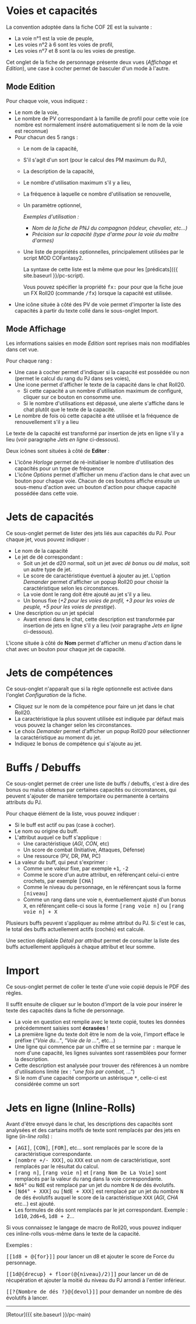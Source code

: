 # Voies et capacités

La convention adoptée dans la fiche COF 2E est la suivante :
- La voie n°1 est la voie de peuple,
- Les voies n°2 à 6 sont les voies de profil,
- Les voies n°7 et 8 sont la ou les voies de prestige.

Cet onglet de la fiche de personnage présente deux vues (_Affichage_ et _Edition_), une case à cocher permet de basculer d'un mode à l'autre.

## Mode Edition

Pour chaque voie, vous indiquez :
- Le nom de la voie,
- Le nombre de PV correspondant à la famille de profil pour cette voie (ce nombre est normalement inséré automatiquement si le nom de la voie est reconnue)
- Pour chacun des 5 rangs :
  - Le nom de la capacité,
  - S'il s'agit d'un sort (pour le calcul des PM maximum du PJ),
  - La description de la capacité,
  - Le nombre d'utilisation maximum s'il y a lieu,
  - La fréquence à laquelle ce nombre d'utilisation se renouvelle,
  - Un paramètre optionnel, 
  
    _Exemples d'utilisation :_
    - _Nom de la fiche de PNJ du compagnon (rôdeur, chevalier, etc...)_
    - _Précision sur la capacité (type d'arme pour la voie du maître d'armes)_

  - Une liste de propriétés optionnelles, principalement utilisées par le script MOD COFantasy2.
  
    La syntaxe de cette liste est la même que pour les [prédicats]({{ site.baseurl }}/pc-script).

    Vous pouvez spécifier la propriété <kbd>fx:</kbd> pour pour que la fiche joue un FX Roll20 (commande <kbd>/fx</kbd>) lorsque la capacité est utilisée.
- Une icône située à côté des PV de voie permet d'importer la liste des capacités à partir du texte collé dans le sous-onglet Import.

## Mode Affichage

Les informations saisies en mode _Edition_ sont reprises mais non modifiables dans cet vue.

Pour chaque rang :
- Une case à cocher permet d'indiquer si la capacité est possédée ou non (permet le calcul du rang du PJ dans ses voies),
- Une icone permet d'afficher le texte de la capacité dans le chat Roll20.
  - Si cette capacité a un nombre d'utilisation maximum de configuré, cliquer sur ce bouton en consomme une.
  - Si le nombre d'utilisations est dépassé, une alerte s'affiche dans le chat plutôt que le texte de la capacité.
- Le nombre de fois où cette capacité a été utilisée et la fréquence de renouvellement s'il y a lieu

Le texte de la capacité est transformé par insertion de jets en ligne s'il y a lieu (voir paragraphe _Jets en ligne_ ci-dessous).

Deux icônes sont situées à côté de **Editer** :
- L'icône _Horloge_ permet de ré-initialiser le nombre d'utilisation des capacités pour un type de fréquence
- L'icône _Options_ permet d'afficher un menu d'action dans le chat avec un bouton pour chaque voie. Chacun de ces boutons affiche ensuite un sous-menu d'action avec un bouton d'action pour chaque capacité possédée dans cette voie.

# Jets de capacités

Ce sous-onglet permet de lister des jets liés aux capacités du PJ. Pour chaque jet, vous pouvez indiquer :
- Le nom de la capacité
- Le jet de dé correspondant :
  - Soit un jet de d20 normal, soit un jet avec _dé bonus_ ou _dé malus_, soit un autre type de jet.
  - Le score de caractéristique éventuel à ajouter au jet. L'option _Demander_ permet d'afficher un popup Roll20 pour choisir la caractéristique selon les circonstances.
  - La voie dont le rang doit être ajouté au jet s'il y a lieu.
  - Un bonus fixe (_+2 pour les voies de profil, +3 pour les voies de peuple, +5 pour les voies de prestige_).
- Une description ou un jet spécial
  - Avant envoi dans le chat, cette description est transformée par insertion de jets en ligne s'il y a lieu (voir paragraphe _Jets en ligne_ ci-dessous).

L'icone située à côté de **Nom** permet d'afficher un menu d'action dans le chat avec un bouton pour chaque jet de capacité.

# Jets de compétences

Ce sous-onglet n'apparaît que si la règle optionnelle est activée dans l'onglet _Configuration_ de la fiche.

- Cliquez sur le nom de la compétence pour faire un jet dans le chat Roll20.
- La caractéristique la plus souvent utilisée est indiquée par défaut mais vous pouvez la changer selon les circonstances.
- Le choix _Demander_ permet d'afficher un popup Roll20 pour sélectionner la caractéristique au moment du jet.
- Indiquez le bonus de compétence qui s'ajoute au jet.

# Buffs / Debuffs

Ce sous-onglet permet de créer une liste de buffs / debuffs, c'est à dire des bonus ou malus obtenus par certaines capacités ou circonstances, qui peuvent s'ajouter de manière temportaire ou permanente à certains attributs du PJ.

Pour chaque élément de la liste, vous pouvez indiquer :
- Si le buff est actif ou pas (case à cocher).
- Le nom ou origine du buff.
- L'attribut auquel ce buff s'applique :
  - Une caractéristique (_AGI_, _CON_, etc)
  - Un score de combat (Initiative, Attaques, Défense)
  - Une ressource (PV, DR, PM, PC)
- La valeur du buff, qui peut s'exprimer :
  - Comme une valeur fixe, par exemple <kbd>+1</kbd>, <kbd>-2</kbd>
  - Comme le score d'un autre attribut, en référençant celui-ci entre crochets, par exemple <kbd>[CHA]</kbd>
  - Comme le niveau du personnage, en le référençant sous la forme <kbd>[niveau]</kbd>
  - Comme un rang dans une voie <kbd>n</kbd>, éventuellement ajusté d'un bonus <kbd>X</kbd>, en référençant celle-ci sous la forme <kbd>[rang voie n]</kbd> ou <kbd>[rang voie n] + X</kbd>

Plusieurs buffs peuvent s'appliquer au même attribut du PJ. Si c'est le cas, le total des buffs actuellement actifs (cochés) est calculé.

Une section dépliable _Détail par attribut_ permet de consulter la liste des buffs actuellement appliqués à chaque attribut et leur somme.

# Import

Ce sous-onglet permet de coller le texte d'une voie copié depuis le PDF des règles. 

Il suffit ensuite de cliquer sur le bouton d'import de la voie pour insérer le texte des capacités dans la fiche de personnage.
- La voie en question est remplie avec le texte copié, toutes les données précédemment saisies sont **écrasées** !
- La première ligne du texte doit être le nom de la voie, l'import efface le préfixe (_"Voie du..."_, _"Voie de la ..."_, etc...)
- Une ligne qui commence par un chiffre et se termine par <kbd>:</kbd> marque le nom d'une capacité, les lignes suivantes sont rassemblées pour former la description.
- Cette description est analysée pour trouver des références à un nombre d'utilisations limité (ex : _"une fois par combat, ..."_)
- Si le nom d'une capacité comporte un astérisque <kbd>*</kbd>, celle-ci est considérée comme un sort

# Jets en ligne (Inline-Rolls)

Avant d'être envoyé dans le chat, les descriptions des capacités sont analysées et des cartains motifs de texte sont remplacés par des jets en ligne (_in-line rolls_) :
- <kbd>[AGI]</kbd>, <kbd>[CON]</kbd>, <kbd>[FOR]</kbd>, etc... sont remplacés par le score de la caractéristique correspondante.
- <kbd>[nombre +/- XXX]</kbd>, où <kbd>XXX</kbd> est un nom de caractéristique, sont remplacés par le résultat du calcul.
- <kbd>[rang n]</kbd>, <kbd>[rang voie n]</kbd> et <kbd>[rang Nom De La Voie]</kbd> sont remplacés par la valeur du rang dans la voie correspondante.
- <kbd>Nd4°</kbd> ou <kbd>NdE</kbd> est remplacé par un jet du nombre <kbd>N</kbd> de dés évolutifs.
- <kbd>[Nd4° + XXX]</kbd> ou <kbd>[NdE + XXX]</kbd> est remplacé par un jet du nombre <kbd>N</kbd> de dés évolutifs auquel le score de la caractéristique <kbd>XXX</kbd> (_AGI_, _CHA_ etc...) est ajouté.
- Les formules de dés sont remplacés par le jet correspondant. Exemple : <kbd>1d10</kbd>, <kbd>2d6+6</kbd>, <kbd>1d8 + 2</kbd>...

Si vous connaissez le langage de macro de Roll20, vous pouvez indiquer ces inline-rolls vous-même dans le texte de la capacité.

Exemples : 

<kbd>[[1d8 + @{for}]]</kbd> pour lancer un d8 et ajouter le score de Force du personnage.

<kbd>[[1d@{drecup} + floor(@{niveau}/2)]]</kbd> pour lancer un dé de récupération et ajouter la moitié du niveau du PJ arrondi à l'entier inférieur.

<kbd>[[?{Nombre de dés ?}@{devol}]]</kbd> pour demander un nombre de dés évolutifs à lancer.

---

[Retour]({{ site.baseurl }}/pc-main)